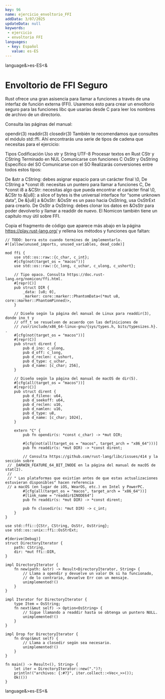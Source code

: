 ```yaml
---
key: 96
name: ejercicio_envoltorio_FFI
addData: 3/07/2025
updateData: null
keywords: 
 - ejercicio
 - envoltorio FFI
languages:
 - key: Español
   value: es-ES
---
```

language&>es-ES<&
# Envoltorio de FFI Seguro
Rust ofrece una gran asisencia para llamar a funciones a través de una interfaz de función externa (FFI). Usaremos esto para crear un envoltorio seguro para las funciones libc que usarías desde C para leer los nombres de archivo de un directorio.

Consulta las páginas del manual:

opendir(3)
readdir(3)
closedir(3)
También te recomendamos que consultes el módulo std::ffi. Ahí encontrarás una serie de tipos de cadena que necesitas para el ejercicio:

Tipos	Codificación	Uso
str y String	UTF-8	Procesar textos en Rust
CStr y CString	Terminado en NUL	Comunicarse con funciones C
OsStr y OsString	Específico del SO	Comunicarse con el SO
Realizarás conversiones entre todos estos tipos:

De &str a CString: debes asignar espacio para un carácter final \0,
De CString a *const i8: necesitas un puntero para llamar a funciones C,
De *const i8 a &CStr: necesitas algo que pueda encontrar el carácter final \0,
&CStr to &[u8]: a slice of bytes is the universal interface for “some unknown data”,
De &[u8] a &OsStr: &OsStr es un paso hacia OsString, usa OsStrExt para crearlo.
De OsStr a OsString: debes clonar los datos en &OsStr para poder devolverlo y llamar a readdir de nuevo.
El Nomicon también tiene un capítulo muy útil sobre FFI.

Copia el fragmento de código que aparece más abajo en la página https://play.rust-lang.org/ y rellena los métodos y funciones que faltan:

```rusy
// TODO: borra esto cuando termines de implementarlo.
#![allow(unused_imports, unused_variables, dead_code)]

mod ffi {
    use std::os::raw::{c_char, c_int};
    #[cfg(not(target_os = "macos"))]
    use std::os::raw::{c_long, c_uchar, c_ulong, c_ushort};

    // Tipo opaco. Consulta https://doc.rust-lang.org/nomicon/ffi.html.
    #[repr(C)]
    pub struct DIR {
        _data: [u8; 0],
        _marker: core::marker::PhantomData<(*mut u8, core::marker::PhantomPinned)>,
    }

    // Diseño según la página del manual de Linux para readdir(3), donde ino_t y
    // off_t se resuelven de acuerdo con las definiciones de
    // /usr/include/x86_64-linux-gnu/{sys/types.h, bits/typesizes.h}. .
    #[cfg(not(target_os = "macos"))]
    #[repr(C)]
    pub struct dirent {
        pub d_ino: c_ulong,
        pub d_off: c_long,
        pub d_reclen: c_ushort,
        pub d_type: c_uchar,
        pub d_name: [c_char; 256],
    }

    // Diseño según la página del manual de macOS de dir(5).
    #[cfg(all(target_os = "macos"))]
    #[repr(C)]
    pub struct dirent {
        pub d_fileno: u64,
        pub d_seekoff: u64,
        pub d_reclen: u16,
        pub d_namlen: u16,
        pub d_type: u8,
        pub d_name: [c_char; 1024],
    }

    extern "C" {
        pub fn opendir(s: *const c_char) -> *mut DIR;

        #[cfg(not(all(target_os = "macos", target_arch = "x86_64")))]
        pub fn readdir(s: *mut DIR) -> *const dirent;

        // Consulta https://github.com/rust-lang/libc/issues/414 y la sección sobre
 // _DARWIN_FEATURE_64_BIT_INODE en la página del manual de macOS de stat(2).
 //
 // " Las plataformas que existían antes de que estas actualizaciones estuvieran disponibles" hacen referencia
 // a macOS (en lugar de iOS, WearOS, etc.) en Intel y PowerPC.
        #[cfg(all(target_os = "macos", target_arch = "x86_64"))]
        #[link_name = "readdir$INODE64"]
        pub fn readdir(s: *mut DIR) -> *const dirent;

        pub fn closedir(s: *mut DIR) -> c_int;
    }
}

use std::ffi::{CStr, CString, OsStr, OsString};
use std::os::unix::ffi::OsStrExt;

#[derive(Debug)]
struct DirectoryIterator {
    path: CString,
    dir: *mut ffi::DIR,
}

impl DirectoryIterator {
    fn new(path: &str) -> Result<DirectoryIterator, String> {
        // Llama a opendir y devuelve un valor Ok si ha funcionado,
        // de lo contrario, devuelve Err con un mensaje.
        unimplemented!()
    }
}

impl Iterator for DirectoryIterator {
    type Item = OsString;
    fn next(&mut self) -> Option<OsString> {
        // Sigue llamando a readdir hasta se obtenga un puntero NULL.
        unimplemented!()
    }
}

impl Drop for DirectoryIterator {
    fn drop(&mut self) {
        // Llama a closedir según sea necesario.
        unimplemented!()
    }
}

fn main() -> Result<(), String> {
    let iter = DirectoryIterator::new(".")?;
    println!("archivos: {:#?}", iter.collect::<Vec<_>>());
    Ok(())
}
```
language&>es-ES<&
